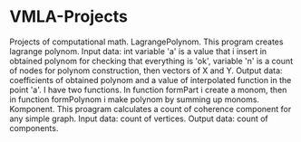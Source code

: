 # VMLA-Projects
Projects of computational math.
  LagrangePolynom. This program creates lagrange polynom. Input data: int variable 'a' is a value that i insert in obtained polynom for checking that everything is 'ok', variable 'n' is a count of nodes for polynom construction, then vectors of X and Y. Output data: coefficients of obtained polynom and a value of interpolated function in the point 'a'. I have two functions. In function formPart i create a monom, then in function formPolynom i make polynom by summing up monoms.  
  Komponent. This proagram calculates a count of coherence component for any simple graph. Input data: count of vertices. Output data: count of components.
